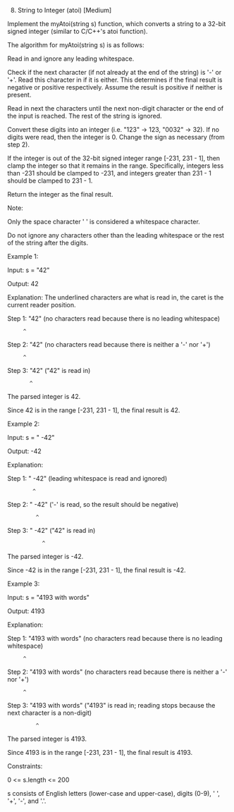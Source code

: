 8. String to Integer (atoi)
[Medium]

Implement the myAtoi(string s) function, which converts a string to a 32-bit signed integer (similar to C/C++'s atoi function).

The algorithm for myAtoi(string s) is as follows:

Read in and ignore any leading whitespace.

Check if the next character (if not already at the end of the string) is '-' or '+'. Read this character in if it is either. This determines if the final result is negative or positive respectively. Assume the result is positive if neither is present.

Read in next the characters until the next non-digit character or the end of the input is reached. The rest of the string is ignored.

Convert these digits into an integer (i.e. "123" -> 123, "0032" -> 32). If no digits were read, then the integer is 0. Change the sign as necessary (from step 2).

If the integer is out of the 32-bit signed integer range [-231, 231 - 1], then clamp the integer so that it remains in the range. Specifically, integers less than -231 should be clamped to -231, and integers greater than 231 - 1 should be clamped to 231 - 1.

Return the integer as the final result.

Note:

Only the space character ' ' is considered a whitespace character.

Do not ignore any characters other than the leading whitespace or the rest of the string after the digits.
 

Example 1:

Input: s = "42"

Output: 42

Explanation: The underlined characters are what is read in, the caret is the current reader position.

Step 1: "42" (no characters read because there is no leading whitespace)

         ^

Step 2: "42" (no characters read because there is neither a '-' nor '+')

         ^

Step 3: "42" ("42" is read in)

           ^

The parsed integer is 42.

Since 42 is in the range [-231, 231 - 1], the final result is 42.

Example 2:



Input: s = "   -42"

Output: -42

Explanation:

Step 1: "   -42" (leading whitespace is read and ignored)

            ^

Step 2: "   -42" ('-' is read, so the result should be negative)

             ^

Step 3: "   -42" ("42" is read in)

               ^

The parsed integer is -42.

Since -42 is in the range [-231, 231 - 1], the final result is -42.

Example 3:



Input: s = "4193 with words"

Output: 4193

Explanation:

Step 1: "4193 with words" (no characters read because there is no leading whitespace)

         ^

Step 2: "4193 with words" (no characters read because there is neither a '-' nor '+')

         ^

Step 3: "4193 with words" ("4193" is read in; reading stops because the next character is a 
non-digit)

             ^

The parsed integer is 4193.

Since 4193 is in the range [-231, 231 - 1], the final result is 4193.





Constraints:



0 <= s.length <= 200

s consists of English letters (lower-case and upper-case), digits (0-9), ' ', '+', '-', and '.'.
